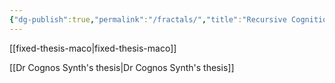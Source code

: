 ```yaml
---
{"dg-publish":true,"permalink":"/fractals/","title":"Recursive Cognition","tags":["cognition","recursion","theory"],"updated":"2025-04-05T03:16:48.253+01:00"}
---
```


[[fixed-thesis-maco\|fixed-thesis-maco]]

[[Dr Cognos Synth's thesis\|Dr Cognos Synth's thesis]]

